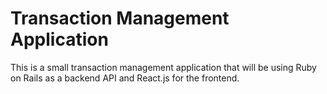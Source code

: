 # Transaction Management Application

This is a small transaction management application that will be using Ruby on Rails as a backend API and React.js for the frontend.